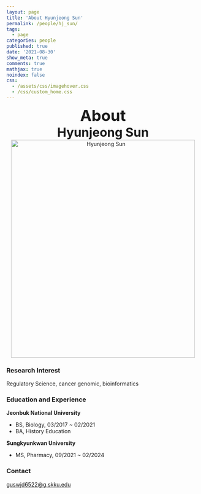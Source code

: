 ```yaml
---
layout: page
title: 'About Hyunjeong Sun'
permalink: /people/hj_sun/
tags:
  - page
categories: people
published: true
date: '2021-08-30'
show_meta: true
comments: true
mathjax: true
noindex: false
css:
  - /assets/css/imagehover.css
  - /css/custom_home.css
---
```


<style>
.center{
  text-align: center;
}
</style>  

<link
    rel="stylesheet"
    href="https://cdnjs.cloudflare.com/ajax/libs/font-awesome/5.8.2/css/all.min.css"
  />

<div class="center"><div style="font-weight: bold; font-size: 40px;">
About</div></div>
<div class="center"><div style="font-weight: bold; font-size: 32px;">
Hyunjeong Sun
</div></div>


<div class="center">
    <img src="{{ site.url }}/assets/img/people/hj_sun.jpeg" width="480px" height="568px" alt="Hyunjeong Sun"/>
</div>

### **Research Interest**
Regulatory Science, cancer genomic, bioinformatics

### **Education and Experience**

**Jeonbuk National University**
- BS, Biology, 03/2017 ~ 02/2021
- BA, History Education

**Sungkyunkwan University**
- MS, Pharmacy, 09/2021 ~ 02/2024

### **Contact**
<i class="fa fa-paper-plane"></i> guswjd6522@g.skku.edu